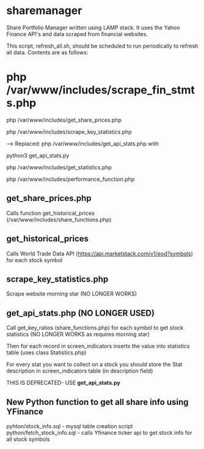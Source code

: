 # sharemanager
Share Portfolio Manager written using LAMP stack. It uses the Yahoo Finance API's and data scraped from financial websites.




This script, refresh_all.sh, should be scheduled to run periodically to refresh all data. Contents are as follows:

# php /var/www/includes/scrape_fin_stmts.php

php /var/www/includes/get_share_prices.php

php /var/www/includes/scrape_key_statistics.php

--> Replaced: php /var/www/includes/get_api_stats.php with

python3 get_api_stats.py

php /var/www/includes/get_statistics.php

php /var/www/includes/performance_function.php


get_share_prices.php
----------------------
Calls function get_historical_prices  (/var/www/includes/share_functions.php)

get_historical_prices
-----------------------
Calls World Trade Data API (https://api.marketstack.com/v1/eod?symbols) for each stock symbol


scrape_key_statistics.php
---------------------------
Scrape website morning star  (NO LONGER WORKS)

get_api_stats.php (NO LONGER USED)
------------------
Call get_key_ratios (share_functions.php) for each symbol to get stock statistics (NO LONGER WORKS as requires morning star)

Then for each record in screen_indicators inserts the value into statistics table (uses class Statistics.php)

For every stat you want to collect on a stock you should store the Stat description in screen_indicators table (in description field)

THIS IS DEPRECATED- USE **get_api_stats.py**


New Python function to get all share info using YFinance
----------------------------------------------------------
pyhton/stock_info.sql  - mysql table creation script
python/fetch_stock_info.sql - calls Yfinance ticker api to get stock info for all stock symbols
